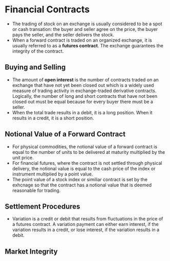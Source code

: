 # Financial Contracts

- The trading of stock on an exchange is usually considered to be a spot or cash transation: the buyer and seller agree on the price, the buyer pays the seller, and the seller delivers the stock.
- When a forward contract is traded on an organized exchange, it is usually referred to as a **futures contract**. The exchange guarantees the integrity of the contract.

## Buying and Selling

- The amount of **open interest** is the number of contracts traded on an exchange that have not yet been closed out which is a widely used measure of trading activity in exchange-traded derivative contracts. Logically, the number of long and short contracts that have not been closed out must be equal because for every buyer there must be a seller.
- When the total trade results in a debit, it is a long position. When it results in a credit, it is a short position.

## Notional Value of a Forward Contract

- For physical commodities, the notional value of a forward contract is equal to the number of units to be delivered at maturity multiplied by the unit price.
- For financial futures, where the contract is not settled through physical delivery, the notional value is equal to the cash price of the index or instrument multiplied by a point value.
- The point value of a stock index or similiar contract is set by the exhcnage so that the contract has a notional value that is deemed reasonable for trading.

## Settlement Procedures

- Variation is a credit or debit that results from fluctuations in the price of a futures contract. A variation payment can either earn interest, if the variation results in a credit, or lose interest, if the variation results in a debit.

## Market Integrity
